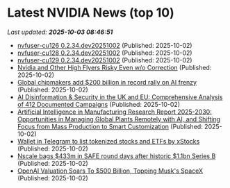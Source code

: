 # Latest NVIDIA News (top 10)
_Last updated: **2025-10-03 08:46:51**_

- [nvfuser-cu126 0.2.34.dev20251002](https://pypi.org/project/nvfuser-cu126/0.2.34.dev20251002/) (Published: 2025-10-02)
- [nvfuser-cu128 0.2.34.dev20251002](https://pypi.org/project/nvfuser-cu128/0.2.34.dev20251002/) (Published: 2025-10-02)
- [nvfuser-cu129 0.2.34.dev20251002](https://pypi.org/project/nvfuser-cu129/0.2.34.dev20251002/) (Published: 2025-10-02)
- [Nvidia and Other High Flyers Risky Even w/o Correction](https://biztoc.com/x/2303c4d0394b1deb) (Published: 2025-10-02)
- [Global chipmakers add $200 billion in record rally on AI frenzy](https://www.bloomberg.com/news/articles/2025-10-02/global-chipmakers-add-200-billion-in-record-rally-on-ai-frenzy) (Published: 2025-10-02)
- [AI Disinformation & Security in the UK and EU: Comprehensive Analysis of 412 Documented Campaigns](https://www.globenewswire.com/news-release/2025/10/02/3160132/28124/en/AI-Disinformation-Security-in-the-UK-and-EU-Comprehensive-Analysis-of-412-Documented-Campaigns.html) (Published: 2025-10-02)
- [Artificial Intelligence in Manufacturing Research Report 2025-2030: Opportunities in Managing Global Plants Remotely with AI, and Shifting Focus from Mass Production to Smart Customization](https://www.globenewswire.com/news-release/2025/10/02/3160128/28124/en/Artificial-Intelligence-in-Manufacturing-Research-Report-2025-2030-Opportunities-in-Managing-Global-Plants-Remotely-with-AI-and-Shifting-Focus-from-Mass-Production-to-Smart-Customi.html) (Published: 2025-10-02)
- [Wallet in Telegram to list tokenized stocks and ETFs by xStocks](https://cointelegraph.com/news/wallet-telegram-tokenized-stocks-etfs-xstocks-kraken) (Published: 2025-10-02)
- [Nscale bags $433m in SAFE round days after historic $1.1bn Series B](https://biztoc.com/x/4d90d468a43fec50) (Published: 2025-10-02)
- [OpenAI Valuation Soars To $500 Billion, Topping Musk's SpaceX](https://www.ndtvprofit.com/business/openai-valuation-soars-to-500-billion-topping-musks-spacex) (Published: 2025-10-02)
